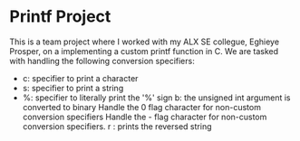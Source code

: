 # Printf Project

This is a team project where I worked with my ALX SE collegue, Eghieye Prosper, on a implementing a custom printf function in C. We are tasked with handling the following conversion specifiers:

* c: specifier to print a character
* s: specifier to print a string
* %: specifier to literally print the '%' sign
b: the unsigned int argument is converted to binary
Handle the 0 flag character for non-custom conversion specifiers
Handle the - flag character for non-custom conversion specifiers.
r : prints the reversed string
